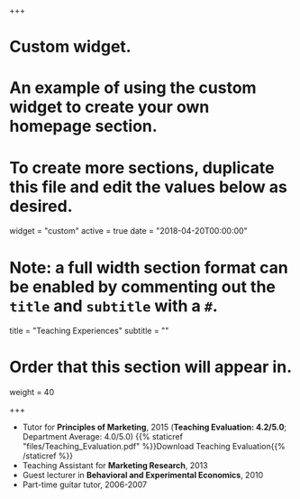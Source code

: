 +++
# Custom widget.
# An example of using the custom widget to create your own homepage section.
# To create more sections, duplicate this file and edit the values below as desired.
widget = "custom"
active = true
date = "2018-04-20T00:00:00"

# Note: a full width section format can be enabled by commenting out the `title` and `subtitle` with a `#`.
title = "Teaching Experiences"
subtitle = ""

# Order that this section will appear in.
weight = 40

+++

- Tutor for **Principles of Marketing**, 2015
(**Teaching Evaluation: 4.2/5.0**; Department Average: 4.0/5.0)
{{% staticref "files/Teaching_Evaluation.pdf" %}}Download Teaching Evaluation{{% /staticref %}}
- Teaching Assistant for **Marketing Research**, 2013
- Guest lecturer in **Behavioral and Experimental Economics**, 2010
- Part-time guitar tutor, 2006-2007